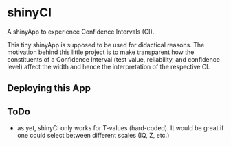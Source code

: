 # shinyCI

A shinyApp to experience Confidence Intervals (CI).

This tiny shinyApp is supposed to be used for didactical reasons. The motivation 
behind this little project is to make transparent how the constituents of a 
Confidence Interval (test value, reliability, and confidence level) affect the width and hence
the interpretation of the respective CI. 


## Deploying this App



## ToDo
 
* as yet, shinyCI only works for T-values (hard-coded). It would be great if one could select between
different scales (IQ, Z, etc.)


